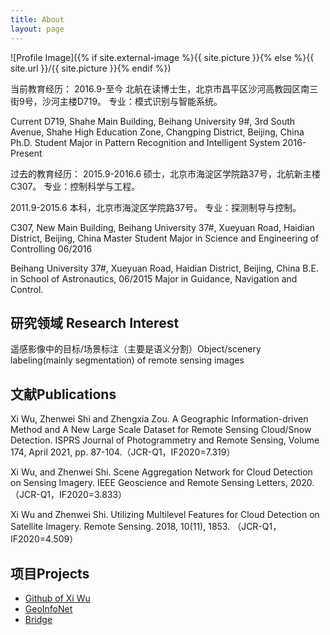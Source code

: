 ```yaml
---
title: About
layout: page
---
```

![Profile Image]({% if site.external-image %}{{ site.picture }}{% else %}{{ site.url }}/{{ site.picture }}{% endif %})

<p>当前教育经历：
2016.9-至今
北航在读博士生，北京市昌平区沙河高教园区南三街9号，沙河主楼D719。
专业：模式识别与智能系统。
</p>

<p>Current
D719, Shahe Main Building, Beihang University
9#, 3rd South Avenue, Shahe High Education Zone, Changping District, Beijing, China
Ph.D. Student
Major in Pattern Recognition and Intelligent System   2016-Present
</p>

<p>过去的教育经历：
2015.9-2016.6
硕士，北京市海淀区学院路37号，北航新主楼C307。
专业：控制科学与工程。

2011.9-2015.6
本科，北京市海淀区学院路37号。
专业：探测制导与控制。
</p>


<p>C307, New Main Building, Beihang University
37#, Xueyuan Road, Haidian District, Beijing, China
Master Student
Major in Science and Engineering of Controlling  06/2016

Beihang University
37#, Xueyuan Road, Haidian District, Beijing, China
B.E. in School of Astronautics, 06/2015
Major in Guidance, Navigation and Control.</p>

<h2>研究领域 Research Interest</h2>
<p>遥感影像中的目标/场景标注（主要是语义分割）Object/scenery labeling(mainly segmentation) of remote sensing images</p>

<h2>文献Publications</h2>
<p>Xi Wu, Zhenwei Shi and Zhengxia Zou. A Geographic Information-driven Method and A New Large Scale Dataset for Remote Sensing Cloud/Snow Detection. ISPRS Journal of Photogrammetry and Remote Sensing, Volume 174, April 2021, pp. 87-104.（JCR-Q1，IF2020=7.319）</p>
<p>Xi Wu, and Zhenwei Shi. Scene Aggregation Network for Cloud Detection on Sensing Imagery. IEEE Geoscience and Remote Sensing Letters, 2020.（JCR-Q1，IF2020=3.833）</p>
<p>Xi Wu and Zhenwei Shi. Utilizing Multilevel Features for Cloud Detection on Satellite Imagery. Remote Sensing. 2018, 10(11), 1853. （JCR-Q1，IF2020=4.509）</p>

<h2>项目Projects</h2>
<ul>
	<li><a href="https://github.com/permanentCH5/">Github of Xi Wu</a></li>
    <li><a href="https://github.com/permanentCH5/GeoInfoNet">GeoInfoNet</a></li>
    <li><a href="https://github.com/permanentCH5/CARD">Bridge</a></li>    
</ul>
